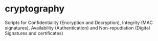 # cryptography
Scripts for Confidentiality (Encryption and Decryption), Integrity (MAC signatures), Availability (Authentication) and Non-repudiation (Digital Signatures and certificates)
